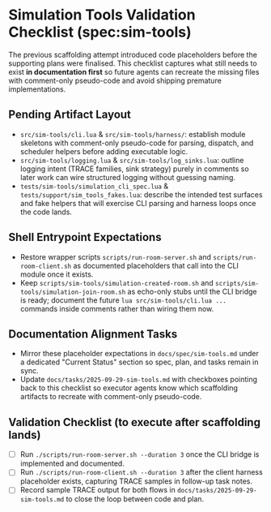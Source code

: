 # Simulation Tools Validation Checklist (spec:sim-tools)

The previous scaffolding attempt introduced code placeholders before the supporting plans were finalised. This checklist captures
what still needs to exist **in documentation first** so future agents can recreate the missing files with comment-only pseudo-code
and avoid shipping premature implementations.

## Pending Artifact Layout
- `src/sim-tools/cli.lua` & `src/sim-tools/harness/`: establish module skeletons with comment-only pseudo-code for parsing,
  dispatch, and scheduler helpers before adding executable logic.
- `src/sim-tools/logging.lua` & `src/sim-tools/log_sinks.lua`: outline logging intent (TRACE families, sink strategy) purely in
  comments so later work can wire structured logging without guessing naming.
- `tests/sim-tools/simulation_cli_spec.lua` & `tests/support/sim_tools_fakes.lua`: describe the intended test surfaces and fake
  helpers that will exercise CLI parsing and harness loops once the code lands.

## Shell Entrypoint Expectations
- Restore wrapper scripts `scripts/run-room-server.sh` and `scripts/run-room-client.sh` as documented placeholders that call into
  the CLI module once it exists.
- Keep `scripts/sim-tools/simulation-created-room.sh` and `scripts/sim-tools/simulation-join-room.sh` as echo-only stubs until the
  CLI bridge is ready; document the future `lua src/sim-tools/cli.lua ...` commands inside comments rather than wiring them now.

## Documentation Alignment Tasks
- Mirror these placeholder expectations in `docs/spec/sim-tools.md` under a dedicated "Current Status" section so spec, plan, and
  tasks remain in sync.
- Update `docs/tasks/2025-09-29-sim-tools.md` with checkboxes pointing back to this checklist so executor agents know which
  scaffolding artifacts to recreate with comment-only pseudo-code.

## Validation Checklist (to execute after scaffolding lands)
- [ ] Run `./scripts/run-room-server.sh --duration 3` once the CLI bridge is implemented and documented.
- [ ] Run `./scripts/run-room-client.sh --duration 3` after the client harness placeholder exists, capturing TRACE samples in
      follow-up task notes.
- [ ] Record sample TRACE output for both flows in `docs/tasks/2025-09-29-sim-tools.md` to close the loop between code and plan.
